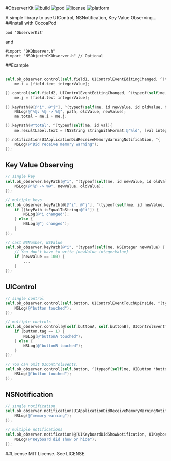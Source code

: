 #ObserverKit ![build](https://travis-ci.org/pompopo/ObserverKit.svg?branch=master) ![pod](http://img.shields.io/cocoapods/v/ObserverKit.svg) ![license](http://img.shields.io/cocoapods/l/ObserverKit.svg) ![platform](http://img.shields.io/cocoapods/p/ObserverKit.svg)

A simple library to use UIControl, NSNotification, Key Value Observing...
##Install
with CocoaPod
```
pod 'ObserverKit'

```
and
```
#import "OKObserver.h"
#import "NSObject+OKObserver.h" // Optional
```

##Example
```objectivec

self.ok_observer.control(self.field1, UIControlEventEditingChanged, ^(typeof (self) me, UITextField *field) {
    me.i = [field.text integerValue];

}).control(self.field2, UIControlEventEditingChanged, ^(typeof(self)me, UITextField *field) {
    me.j = [field.text integerValue];

}).keyPath(@[@"i", @"j"], ^(typeof(self)me, id newValue, id oldValue, NSString *path) {
    NSLog(@"%@: %@ -> %@", path, oldValue, newValue);
    me.total = me.i + me.j;

}).keyPath(@"total", ^(typeof(self)me, id val){
    me.resultLabel.text = [NSString stringWithFormat:@"%ld", [val integerValue]];

}).notification(UIApplicationDidReceiveMemoryWarningNotification, ^{
    NSLog(@"Did receive memory warning");
});
```
## Key Value Observing
```objectivec
// single key
self.ok_observer.keyPath(@"i", ^(typeof(self)me, id newValue, id oldValue) {
    NSLog(@"%@ -> %@", newValue, oldValue);
});

// multiple keys
self.ok_observer.keyPath(@[@"i", @"j"], ^(typeof(self)me, id newValue, id oldValue, NSString *keyPath) {
    if ([keyPath isEqualToString:@"i"]) {
        NSLog(@"i changed");
    } else {
        NSLog(@"j changed");
    }
});

// cast NSNumber, NSValue
self.ok_observer.keyPath(@"i", ^(typeof(self)me, NSInteger newValue) {
    // You don't have to write [newValue integerValue]
    if (newValue == 100) {
        ...
    }
});
```
## UIControl
```objectivec
// single control
self.ok_observer.control(self.button, UIControlEventTouchUpInside, ^(typeof(self)me, UIButton *button, UIEvent *event) {
    NSLog(@"button touched");
});

// multiple controls
self.ok_observer.control(@[self.buttonA, self.buttonB], UIControlEventTouchUpInside, ^(typeof(self)me, UIButton *button) {
    if (button.tag == 1) {
        NSLog(@"buttonA touched");
    } else {
        NSLog(@"buttonB touched");
    }
});

// You can omit UIControlEvents. 
self.ok_observer.control(self.button, ^(typeof(self)me, UIButton *button, UIEvent *event) {
    NSLog(@"button touched");
});
```

## NSNotification
```objectivec
// single notification
self.ok_observer.notification(UIApplicationDidReceiveMemoryWarningNotification, ^(id me, NSNotification *notification) {
    NSLog(@"memory warning");
});

// multiple notifications
self.ok_observer.notification(@[UIKeyboardDidShowNotification, UIKeyboardDidHideNotification], ^{
    NSLog(@"Keyboard did show or hide");
});
```
##License
MIT License. See LICENSE.
